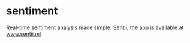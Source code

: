 # sentiment

Real-time sentiment analysis made simple. Sentii, the app is available at www.sentii.ml

